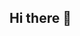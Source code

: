 ## Hi there 👋

<!--
**BlizzardAT/BlizzardAT** is a ✨ _special_ ✨ repository because its `README.md` (this file) appears on your GitHub profile.

Here are some ideas to get you started:

- 🔭 I’m currently working on making a YouTube channel made by my parents...
- 🌱 I’m currently learning how to make a website and edit videos...
- 👯 I’m looking to collaborate on ...
- 🤔 I’m looking for help with ...
- 💬 Ask me about ...
- 📫 How to reach me: ...
- 😄 Pronouns: he him...
- ⚡ Fun fact: I like to play football...
-->

